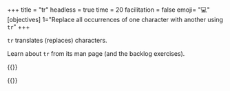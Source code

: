+++
title = "tr"
headless = true
time = 20
facilitation = false
emoji= "💻"
[objectives]
    1="Replace all occurrences of one character with another using `tr`"
+++

`tr` translates (replaces) characters.

Learn about `tr` from its man page (and the backlog exercises).

{{<multiple-choice
   delimiter="~"
   question="What would the command `echo 'hello' | tr 'eo' 'yz'` output?"
   answers="hello ~ hyllz ~ hyzllyz"
   feedback="Not quite - check how multiple characters in a string are interpreted. ~ Right! Multiple characters in the first arguments means look for any of them. ~ Not quite - check how multiple characters in a string are interpreted."
   correct="1" >}}

{{<multiple-choice
   delimiter="~"
   question="What command could we write to delete all of the vowels from the input?"
   answers="`tr -d 'aeiou'` ~ `tr 'aeiou' ''` ~ `tr -d '[aeiou]'`"
   feedback="Right - we list all of the vowels as things to delete. ~ No - the no-flag form of tr doesn't allow an empty second string. ~ No - this will remove all of the vowels, but also remove other characters. tr doesn't accept regular expressions."
   correct="0" >}}
